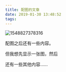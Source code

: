 ```yaml
---
title: 配图的文章
date: 2019-01-30 13:48:52
tags:
---
```






![1548827378316](https://i.loli.net/2019/01/30/5c513b96a68dc.png)



配图之后还有一些内容。

但我想先显示一张图，然后

<!--more-->



还有一些其他内容……

